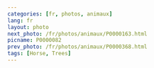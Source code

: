 ```yaml
---
categories: [fr, photos, animaux]
lang: fr
layout: photo
next_photo: /fr/photos/animaux/P0000163.html
picname: P0000082
prev_photo: /fr/photos/animaux/P0000368.html
tags: [Horse, Trees]
---
```

